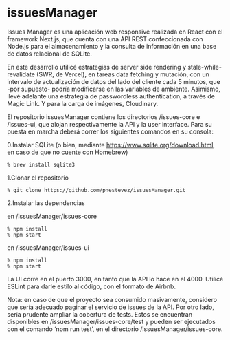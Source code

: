 # issuesManager

Issues Manager es una aplicación web responsive realizada en React con el framework Next.js, que cuenta con una API REST confeccionada con Node.js para el almacenamiento y la consulta de información en una base de datos relacional de SQLite.

En este desarrollo utilicé estrategias de server side rendering y stale-while-revalidate (SWR, de Vercel), en tareas data fetching y mutación, con un intervalo de actualización de datos del lado del cliente cada 5 minutos, que -por supuesto- podría modificarse en las variables de ambiente. Asimismo, llevé adelante una estrategia de passwordless authentication, a través de Magic Link. Y para la carga de imágenes, Cloudinary.

El repositorio issuesManager contiene los directorios /issues-core e /issues-ui, que alojan respectivamente la API y la user interface. Para su puesta en marcha deberá correr los siguientes comandos en su consola:

0.Instalar SQLite (o bien, mediante https://www.sqlite.org/download.html, en caso de que no cuente con Homebrew)

    % brew install sqlite3 

1.Clonar el repositorio

    % git clone https://github.com/pnestevez/issuesManager.git

2.Instalar las dependencias

en /issuesManager/issues-core

    % npm install
    % npm start
    
en /issuesManager/issues-ui

    % npm install
    % npm start

La UI corre en el puerto 3000, en tanto que la API lo hace en el 4000.
Utilicé ESLint para darle estilo al código, con el formato de Airbnb.

Nota: en caso de que el proyecto sea consumido masivamente, considero que sería adecuado paginar el servicio de issues de la API. Por otro lado, sería prudente ampliar la cobertura de tests. Estos se encuentran disponibles en /issuesManager/issues-core/test y pueden ser ejecutados con el comando ‘npm run test’, en el directorio /issuesManager/issues-core.
